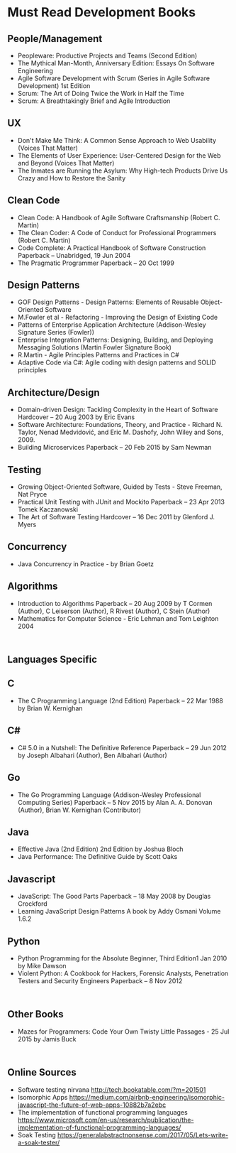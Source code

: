# Must Read Development Books

People/Management
----------------------------------

* Peopleware: Productive Projects and Teams (Second Edition)
* The Mythical Man-Month, Anniversary Edition: Essays On Software Engineering
* Agile Software Development with Scrum (Series in Agile Software Development) 1st Edition
* Scrum: The Art of Doing Twice the Work in Half the Time
* Scrum: A Breathtakingly Brief and Agile Introduction

UX
----------------------------------

* Don't Make Me Think: A Common Sense Approach to Web Usability (Voices That Matter)
* The Elements of User Experience: User-Centered Design for the Web and Beyond (Voices That Matter)
* The Inmates are Running the Asylum: Why High-tech Products Drive Us Crazy and How to Restore the Sanity

Clean Code
----------------------------------

* Clean Code: A Handbook of Agile Software Craftsmanship (Robert C. Martin)
* The Clean Coder: A Code of Conduct for Professional Programmers (Robert C. Martin)
* Code Complete: A Practical Handbook of Software Construction Paperback – Unabridged, 19 Jun 2004
* The Pragmatic Programmer Paperback – 20 Oct 1999


Design Patterns
----------------------------------

* GOF Design Patterns - Design Patterns: Elements of Reusable Object-Oriented Software
* M.Fowler et al - Refactoring - Improving the Design of Existing Code
* Patterns of Enterprise Application Architecture (Addison-Wesley Signature Series (Fowler))
* Enterprise Integration Patterns: Designing, Building, and Deploying Messaging Solutions (Martin Fowler Signature Book)
* R.Martin - Agile Principles Patterns and Practices in C#
* Adaptive Code via C#: Agile coding with design patterns and SOLID principles


Architecture/Design
----------------------------------

* Domain-driven Design: Tackling Complexity in the Heart of Software Hardcover – 20 Aug 2003 by Eric Evans
* Software Architecture: Foundations, Theory, and Practice - Richard N. Taylor, Nenad Medvidović, and Eric M. Dashofy, John Wiley and Sons, 2009.
* Building Microservices Paperback – 20 Feb 2015 by Sam Newman

Testing
----------------------------------

* Growing Object-Oriented Software, Guided by Tests - Steve Freeman, Nat Pryce
* Practical Unit Testing with JUnit and Mockito Paperback – 23 Apr 2013 Tomek Kaczanowski
* The Art of Software Testing Hardcover – 16 Dec 2011 by Glenford J. Myers 

Concurrency
----------------------------------

* Java Concurrency in Practice - by Brian Goetz

Algorithms
----------------------------------

* Introduction to Algorithms Paperback – 20 Aug 2009 by T Cormen (Author), C Leiserson (Author), R Rivest (Author), C Stein (Author)
* Mathematics for Computer Science - Eric Lehman and Tom Leighton 2004

<br /> Languages Specific
----------------------------------

C
----------------------------------

* The C Programming Language (2nd Edition) Paperback – 22 Mar 1988 by Brian W. Kernighan

C#
----------------------------------

* C# 5.0 in a Nutshell: The Definitive Reference Paperback – 29 Jun 2012 by Joseph Albahari  (Author), Ben Albahari (Author)

Go
----------------------------------

* The Go Programming Language (Addison-Wesley Professional Computing Series) Paperback – 5 Nov 2015 by Alan A. A. Donovan (Author), Brian W. Kernighan (Contributor)

Java
----------------------------------

* Effective Java (2nd Edition) 2nd Edition by Joshua Bloch
* Java Performance: The Definitive Guide by Scott Oaks

Javascript
----------------------------------

* JavaScript: The Good Parts Paperback – 18 May 2008 by Douglas Crockford
* Learning JavaScript Design Patterns A book by Addy Osmani Volume 1.6.2

Python
----------------------------------

* Python Programming for the Absolute Beginner, Third Edition1 Jan 2010 by Mike Dawson
* Violent Python: A Cookbook for Hackers, Forensic Analysts, Penetration Testers and Security Engineers Paperback – 8 Nov 2012

<br /> Other Books
----------------------------------
* Mazes for Programmers: Code Your Own Twisty Little Passages - 25 Jul 2015 by Jamis Buck

<br /> Online Sources
----------------------------------
* Software testing nirvana http://tech.bookatable.com/?m=201501
* Isomorphic Apps https://medium.com/airbnb-engineering/isomorphic-javascript-the-future-of-web-apps-10882b7a2ebc
* The implementation of functional programming languages https://www.microsoft.com/en-us/research/publication/the-implementation-of-functional-programming-languages/
* Soak Testing https://generalabstractnonsense.com/2017/05/Lets-write-a-soak-tester/
